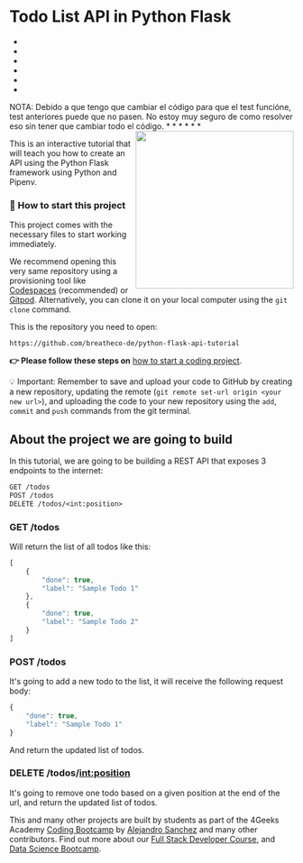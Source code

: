 <!--hide-->
# Todo List API in Python Flask
<!--endhide-->
*
*
*
*
*
*
NOTA: Debido a que tengo que cambiar el código para que el test funcióne, test anteriores puede que no pasen. No estoy muy seguro de como resolver eso sin tener que cambiar todo el código.
*
*
*
*
*
*
<a href="https://www.breatheco.de"><img height="280" align="right" src="https://raw.githubusercontent.com/breatheco-de/python-flask-api-tutorial/3ffb90ea974146f57a3bdfd59665b4c4d5d05197/.breathecode/assets/badge.svg"></a>

This is an interactive tutorial that will teach you how to create an API using the Python Flask framework using Python and Pipenv.

### 🌱  How to start this project

This project comes with the necessary files to start working immediately.

We recommend opening this very same repository using a provisioning tool like [Codespaces](https://4geeks.com/lesson/what-is-github-codespaces) (recommended) or [Gitpod](https://4geeks.com/lesson/how-to-use-gitpod). Alternatively, you can clone it on your local computer using the `git clone` command.

This is the repository you need to open:

```
https://github.com/breatheco-de/python-flask-api-tutorial
```

**👉 Please follow these steps on** [how to start a coding project](https://4geeks.com/lesson/how-to-start-a-project).

💡 Important: Remember to save and upload your code to GitHub by creating a new repository, updating the remote (`git remote set-url origin <your new url>`), and uploading the code to your new repository using the `add`, `commit` and `push` commands from the git terminal.

## About the project we are going to build

In this tutorial, we are going to be building a REST API that exposes 3 endpoints to the internet:

```txt
GET /todos
POST /todos
DELETE /todos/<int:position>
```

### GET /todos

Will return the list of all todos like this:

```javascript
[
    {
        "done": true,
        "label": "Sample Todo 1"
    },
    {
        "done": true,
        "label": "Sample Todo 2"
    }
]
```

### POST /todos

It's going to add a new todo to the list, it will receive the following request body:

```javascript
{
    "done": true,
    "label": "Sample Todo 1"
}
```

And return the updated list of todos.

### DELETE /todos/<int:position>

It's going to remove one todo based on a given position at the end of the url, and return the updated list of todos.

This and many other projects are built by students as part of the 4Geeks Academy [Coding Bootcamp](https://4geeksacademy.com/us/coding-bootcamp) by [Alejandro Sanchez](https://twitter.com/alesanchezr) and many other contributors. Find out more about our [Full Stack Developer Course](https://4geeksacademy.com/us/coding-bootcamps/part-time-full-stack-developer), and [Data Science Bootcamp](https://4geeksacademy.com/us/coding-bootcamps/datascience-machine-learning).

